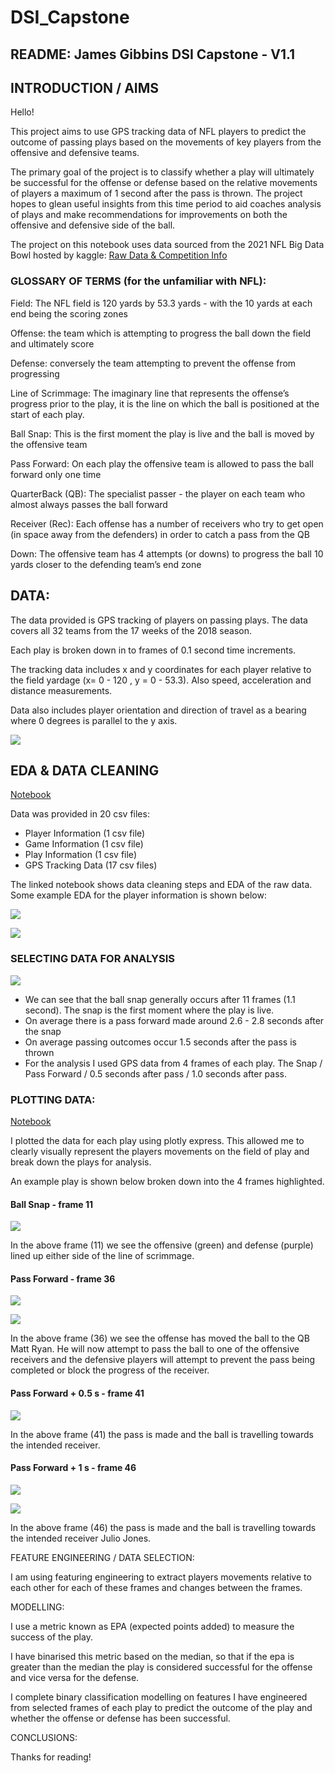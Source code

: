 # DSI_Capstone

## README: James Gibbins DSI Capstone - V1.1

## INTRODUCTION / AIMS

Hello!

This project aims to use GPS tracking data of NFL players to predict the outcome of passing plays based on the movements of key players from the offensive and defensive teams.

The primary goal of the project is to classify whether a play will ultimately be successful for the offense or defense based on the relative movements of players a maximum of 1 second after the pass is thrown. The project hopes to glean useful insights from this time period to aid coaches analysis of plays and make recommendations for improvements on both the offensive and defensive side of the ball.

The project on this notebook uses data sourced from the 2021 NFL Big Data Bowl hosted by kaggle:
[Raw Data & Competition Info](https://www.kaggle.com/c/nfl-big-data-bowl-2021/overview)


### GLOSSARY OF TERMS (for the unfamiliar with NFL):

Field: The NFL field is 120 yards by 53.3 yards - with the 10 yards at each end being the scoring zones

Offense: the team which is attempting to progress the ball down the field and ultimately score

Defense: conversely the team attempting to prevent the offense from progressing

Line of Scrimmage: The imaginary line that represents the offense’s progress prior to the play, it is the line on which the ball is positioned at the start of each play.

Ball Snap: This is the first moment the play is live and the ball is moved by the offensive team

Pass Forward: On each play the offensive team is allowed to pass the ball forward only one time

QuarterBack (QB): The specialist passer - the player on each team who almost always passes the ball forward

Receiver (Rec): Each offense has a number of receivers who try to get open (in space away from the defenders) in order to catch a pass from the QB

Down: The offensive team has 4 attempts (or downs) to progress the ball 10 yards closer to the defending team’s end zone

## DATA:

The data provided is GPS tracking of players on passing plays. The data covers all 32 teams from the 17 weeks of the 2018 season. 

Each play is broken down in to frames of 0.1 second time increments. 

The tracking data includes x and y coordinates for each player relative to the field yardage (x= 0 - 120 , y = 0 - 53.3). Also speed, acceleration and distance measurements.

Data also includes player orientation and direction of travel as a bearing where 0 degrees is parallel to the y axis. 

![](images/A.png)




## EDA & DATA CLEANING

[Notebook](https://github.com/jgibbins1990/DSI_Capstone/blob/main/DSI_Capstone_Code_EDA%26Cleaning.ipynb)

Data was provided in 20 csv files:
- Player Information (1 csv file)
- Game Information (1 csv file)
- Play Information (1 csv file)
- GPS Tracking Data (17 csv files)

The linked notebook shows data cleaning steps and EDA of the raw data. Some example EDA for the player information is shown below:

![](images/C.png)

![](images/D.png)


### SELECTING DATA FOR ANALYSIS

![](images/Frames.png)


- We can see that the ball snap generally occurs after 11 frames (1.1 second). The snap is the first moment where the play is live.
- On average there is a pass forward made around 2.6 - 2.8 seconds after the snap
- On average passing outcomes occur 1.5 seconds after the pass is thrown
- For the analysis I used GPS data from 4 frames of each play. The Snap / Pass Forward / 0.5 seconds after pass / 1.0 seconds after pass.






### PLOTTING DATA:

[Notebook](DSI_Capstone_Code_Plotly_Viz.ipynb)

I plotted the data for each play using plotly express. This allowed me to clearly visually represent the players movements on the field of play and break down the plays for analysis.

An example play is shown below broken down into the 4 frames highlighted. 

#### Ball Snap - frame 11

![](images/p1_bs_f11.png)

In the above frame (11) we see the offensive (green) and defense (purple) lined up either side of the line of scrimmage.

#### Pass Forward - frame 36

![](images/p1_pf_f36.png)

![](images/p1_pf_36_inf.png)

In the above frame (36) we see the offense has moved the ball to the QB Matt Ryan. He will now attempt to pass the ball to one of the offensive receivers and the defensive players will attempt to prevent the pass being completed or block the progress of the receiver.

#### Pass Forward + 0.5 s - frame 41

![](images/p1_p5_41.png)

In the above frame (41) the pass is made and the ball is travelling towards the intended receiver.

#### Pass Forward + 1 s - frame 46

![](images/p1_p10_46.png)

![](images/p1_p10_46_inf.png)

In the above frame (46) the pass is made and the ball is travelling towards the intended receiver Julio Jones.












FEATURE ENGINEERING / DATA SELECTION:

I am using featuring engineering to extract players movements relative to each other for each of these frames and changes between the frames.
 
MODELLING:

I use a metric known as EPA (expected points added) to measure the success of the play.

I have binarised this metric based on the median, so that if the epa is greater than the median the play is considered successful for the offense and vice versa for the defense.

I complete binary classification modelling on features I have engineered from selected frames of each play to predict the outcome of the play and whether the offense or defense has been successful.

CONCLUSIONS:

Thanks for reading!
